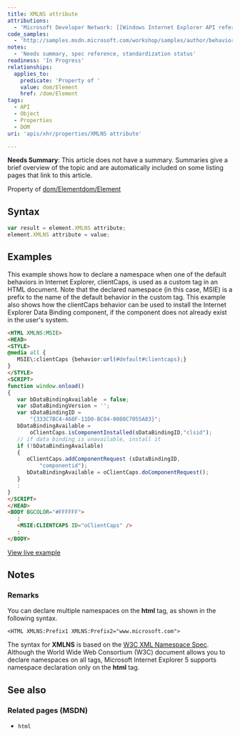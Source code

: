 ```yaml
---
title: XMLNS attribute
attributions:
  - 'Microsoft Developer Network: [[Windows Internet Explorer API reference](http://msdn.microsoft.com/en-us/library/ie/hh828809%28v=vs.85%29.aspx) Article]'
code_samples:
  - 'http://samples.msdn.microsoft.com/workshop/samples/author/behaviors/clientcaps/addDataBinding.htm'
notes:
  - 'Needs summary, spec reference, standardization status'
readiness: 'In Progress'
relationships:
  applies_to:
    predicate: 'Property of '
    value: dom/Element
    href: /dom/Element
tags:
  - API
  - Object
  - Properties
  - DOM
uri: 'apis/xhr/properties/XMLNS attribute'

---
```

**Needs Summary**: This article does not have a summary. Summaries give a brief overview of the topic and are automatically included on some listing pages that link to this article.

Property of [dom/Element](/dom/Element)[dom/Element](/dom/Element)

## Syntax

``` js
var result = element.XMLNS attribute;
element.XMLNS attribute = value;
```

## Examples

This example shows how to declare a namespace when one of the default behaviors in Internet Explorer, clientCaps, is used as a custom tag in an HTML document. Note that the declared namespace (in this case, MSIE) is a prefix to the name of the default behavior in the custom tag. This example also shows how the clientCaps behavior can be used to install the Internet Explorer Data Binding component, if the component does not already exist in the user's system.

``` html
<HTML XMLNS:MSIE>
<HEAD>
<STYLE>
@media all {
   MSIE\:clientCaps {behavior:url(#default#clientcaps);}
}
</STYLE>
<SCRIPT>
function window.onload()
{
   var bDataBindingAvailable  = false;
   var sDataBindingVersion = '';
   var sDataBindingID =
       "{333C7BC4-460F-11D0-BC04-0080C7055A83}";
   bDataBindingAvailable =
       oClientCaps.isComponentInstalled(sDataBindingID,"clsid");
   // if data binding is unavailable, install it
   if (!bDataBindingAvailable)
   {
      oClientCaps.addComponentRequest (sDataBindingID,
          "componentid");
      bDataBindingAvailable = oClientCaps.doComponentRequest();
   }
   :
}
</SCRIPT>
</HEAD>
<BODY BGCOLOR="#FFFFFF">
   :
   <MSIE:CLIENTCAPS ID="oClientCaps" />
   :
</BODY>
```

[View live example](http://samples.msdn.microsoft.com/workshop/samples/author/behaviors/clientcaps/addDataBinding.htm)

## Notes

### Remarks

You can declare multiple namespaces on the **html** tag, as shown in the following syntax.

    <HTML XMLNS:Prefix1 XMLNS:Prefix2="www.microsoft.com">

The syntax for **XMLNS** is based on the [W3C XML Namespace Spec](http://go.microsoft.com/fwlink/p/?linkid=203781). Although the World Wide Web Consortium (W3C) document allows you to declare namespaces on all tags, Microsoft Internet Explorer 5 supports namespace declaration only on the **html** tag.

## See also

### Related pages (MSDN)

-   `html`
